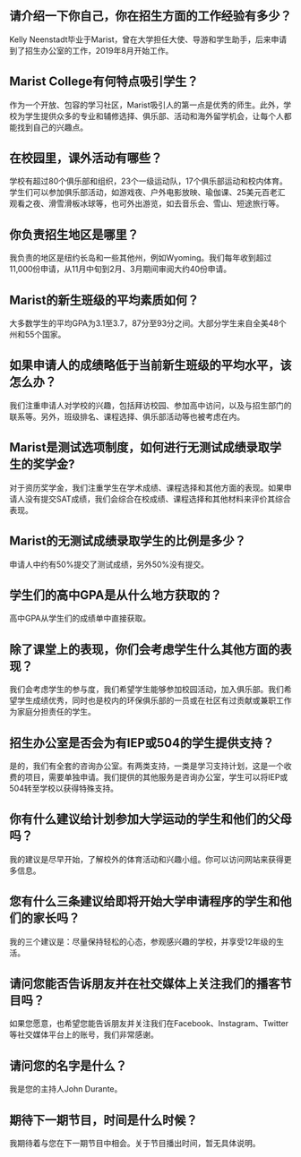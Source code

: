 
## 请介绍一下你自己，你在招生方面的工作经验有多少？

Kelly Neenstadt毕业于Marist，曾在大学担任大使、导游和学生助手，后来申请到了招生办公室的工作，2019年8月开始工作。 

## Marist College有何特点吸引学生？

作为一个开放、包容的学习社区，Marist吸引人的第一点是优秀的师生。此外，学校为学生提供众多的专业和辅修选择、俱乐部、活动和海外留学机会，让每个人都能找到自己的兴趣点。

## 在校园里，课外活动有哪些？

学校有超过80个俱乐部和组织，23个一级运动队，17个俱乐部运动和校内体育。学生们可以参加俱乐部活动，如游戏夜、户外电影放映、瑜伽课、25美元百老汇观看之夜、滑雪滑板冰球等，也可外出游览，如去音乐会、雪山、短途旅行等。

## 你负责招生地区是哪里？

我负责的地区是纽约长岛和一些其他州，例如Wyoming。我们每年收到超过11,000份申请，从11月中旬到2月、3月期间审阅大约40份申请。

## Marist的新生班级的平均素质如何？

大多数学生的平均GPA为3.1至3.7，87分至93分之间。大部分学生来自全美48个州和55个国家。

## 如果申请人的成绩略低于当前新生班级的平均水平，该怎么办？

我们注重申请人对学校的兴趣，包括拜访校园、参加高中访问，以及与招生部门的联系等。另外，班级排名、课程选择、俱乐部活动等也被考虑在内。

## Marist是测试选项制度，如何进行无测试成绩录取学生的奖学金?

对于资历奖学金，我们注重学生在学术成绩、课程选择和其他方面的表现。如果申请人没有提交SAT成绩，我们会综合在校成绩、课程选择和其他材料来评价其综合表现。

## Marist的无测试成绩录取学生的比例是多少？

申请人中约有50%提交了测试成绩，另外50%没有提交。


## 学生们的高中GPA是从什么地方获取的？ 

高中GPA从学生们的成绩单中直接获取。


## 除了课堂上的表现，你们会考虑学生什么其他方面的表现？ 

我们会考虑学生的参与度，我们希望学生能够参加校园活动，加入俱乐部。我们希望学生成绩优秀，同时也是校内的环保俱乐部的一员或在社区有过贡献或兼职工作为家庭分担责任的学生。 


## 招生办公室是否会为有IEP或504的学生提供支持？ 

是的，我们有全套的咨询办公室。有两类支持，一类是学习支持计划，这是一个收费的项目，需要单独申请。我们提供的其他服务是咨询办公室，学生可以将IEP或504转至学校以获得特殊支持。


## 你有什么建议给计划参加大学运动的学生和他们的父母吗？ 

我的建议是尽早开始，了解校外的体育活动和兴趣小组。你可以访问网站来获得更多信息。


## 您有什么三条建议给即将开始大学申请程序的学生和他们的家长吗？ 

我的三个建议是：尽量保持轻松的心态，参观感兴趣的学校，并享受12年级的生活。


## 请问您能否告诉朋友并在社交媒体上关注我们的播客节目吗？

如果您愿意，也希望您能告诉朋友并关注我们在Facebook、Instagram、Twitter等社交媒体平台上的账号，我们非常感谢。 

## 请问您的名字是什么？

我是您的主持人John Durante。 

## 期待下一期节目，时间是什么时候？

我期待着与您在下一期节目中相会。关于节目播出时间，暂无具体说明。

